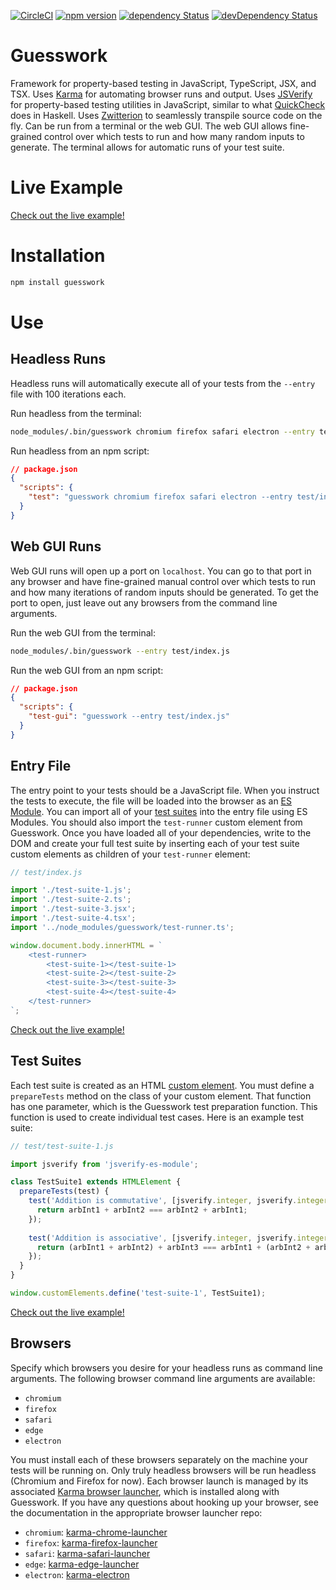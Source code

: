 [![CircleCI](https://circleci.com/gh/lastmjs/guesswork.svg?style=shield)](https://circleci.com/gh/lastmjs/guesswork) [![npm version](https://img.shields.io/npm/v/guesswork.svg?style=flat)](https://www.npmjs.com/package/guesswork) [![dependency Status](https://david-dm.org/lastmjs/guesswork/status.svg)](https://david-dm.org/lastmjs/guesswork) [![devDependency Status](https://david-dm.org/lastmjs/guesswork/dev-status.svg)](https://david-dm.org/lastmjs/guesswork?type=dev)

# Guesswork

Framework for property-based testing in JavaScript, TypeScript, JSX, and TSX. Uses [Karma](https://github.com/karma-runner/karma) for automating browser runs and output. Uses [JSVerify](https://github.com/jsverify/jsverify) for property-based testing utilities in JavaScript, similar to what [QuickCheck](https://github.com/nick8325/quickcheck) does in Haskell. Uses [Zwitterion](https://github.com/lastmjs/zwitterion) to seamlessly transpile source code on the fly. Can be run from a terminal or the web GUI. The web GUI allows fine-grained control over which tests to run and how many random inputs to generate. The terminal allows for automatic runs of your test suite.

# Live Example

[Check out the live example!](https://angry-hawking-9b629c.netlify.com/)

# Installation

```bash
npm install guesswork
```

# Use

## Headless Runs

Headless runs will automatically execute all of your tests from the `--entry` file with 100 iterations each.

Run headless from the terminal:

```bash
node_modules/.bin/guesswork chromium firefox safari electron --entry test/index.js
```

Run headless from an npm script:

```json
// package.json
{
  "scripts": {
    "test": "guesswork chromium firefox safari electron --entry test/index.js"
  }
}
```

## Web GUI Runs

Web GUI runs will open up a port on `localhost`. You can go to that port in any browser and have fine-grained manual control over which tests to run and how many iterations of random inputs should be generated. To get the port to open, just leave out any browsers from the command line arguments.

Run the web GUI from the terminal:

```bash
node_modules/.bin/guesswork --entry test/index.js
```

Run the web GUI from an npm script:

```json
// package.json
{
  "scripts": {
    "test-gui": "guesswork --entry test/index.js"
  }
}
```

## Entry File

The entry point to your tests should be a JavaScript file. When you instruct the tests to execute, the file will be loaded into the browser as an [ES Module](https://hacks.mozilla.org/2018/03/es-modules-a-cartoon-deep-dive/). You can import all of your [test suites](#test-suites) into the entry file using ES Modules. You should also import the `test-runner` custom element from Guesswork. Once you have loaded all of your dependencies, write to the DOM and create your full test suite by inserting each of your test suite custom elements as children of your `test-runner` element:

```javascript
// test/index.js

import './test-suite-1.js';
import './test-suite-2.ts';
import './test-suite-3.jsx';
import './test-suite-4.tsx';
import '../node_modules/guesswork/test-runner.ts';

window.document.body.innerHTML = `
    <test-runner>
        <test-suite-1></test-suite-1>
        <test-suite-2></test-suite-2>
        <test-suite-3></test-suite-3>
        <test-suite-4></test-suite-4>
    </test-runner>
`;
```

[Check out the live example!](https://angry-hawking-9b629c.netlify.com/)

## Test Suites

Each test suite is created as an HTML [custom element](https://developer.mozilla.org/en-US/docs/Web/Web_Components/Using_custom_elements). You must define a `prepareTests` method on the class of your custom element. That function has one parameter, which is the Guesswork test preparation function. This function is used to create individual test cases. Here is an example test suite:

```javascript
// test/test-suite-1.js

import jsverify from 'jsverify-es-module';

class TestSuite1 extends HTMLElement {
  prepareTests(test) {
    test('Addition is commutative', [jsverify.integer, jsverify.integer], (arbInt1, arbInt2) => {
      return arbInt1 + arbInt2 === arbInt2 + arbInt1;
    });
    
    test('Addition is associative', [jsverify.integer, jsverify.integer, jsverify.integer], (arbInt1, arbInt2, arbInt3) => {
      return (arbInt1 + arbInt2) + arbInt3 === arbInt1 + (arbInt2 + arbInt3);
    });
  }
}

window.customElements.define('test-suite-1', TestSuite1);
```

[Check out the live example!](https://angry-hawking-9b629c.netlify.com/)

## Browsers

Specify which browsers you desire for your headless runs as command line arguments. The following browser command line arguments are available:

* `chromium`
* `firefox`
* `safari`
* `edge`
* `electron`

You must install each of these browsers separately on the machine your tests will be running on. Only truly headless browsers will be run headless (Chromium and Firefox for now). Each browser launch is managed by its associated [Karma browser launcher](http://karma-runner.github.io/2.0/config/browsers.html), which is installed along with Guesswork. If you have any questions about hooking up your browser, see the documentation in the appropriate browser launcher repo:

* `chromium`: [karma-chrome-launcher](https://github.com/karma-runner/karma-chrome-launcher)
* `firefox`: [karma-firefox-launcher](https://github.com/karma-runner/karma-firefox-launcher)
* `safari`: [karma-safari-launcher](https://github.com/karma-runner/karma-safari-launcher)
* `edge`: [karma-edge-launcher](https://github.com/karma-runner/karma-edge-launcher)
* `electron`: [karma-electron](https://github.com/twolfson/karma-electron)
